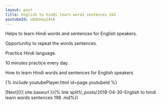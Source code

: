```yaml
---
layout: post
title: English to hindi learn words sentences 342 
youtubeId: x6QhHay24tA
---
```

 
 
Helps to learn Hindi words and sentences for English speakers.

Opportunitiy to repeat the words sentences. 

Practice Hindi language. 
 
10 minutes practice every day. 
 
How to learn Hindi words and sentences for English speakers 
 
{% include youtubePlayer.html id=page.youtubeId %}
 
 
[Next]({{ site.baseurl }}{% link  split1/_posts/2018-04-30-English to hindi learn words sentences 198 .md%})
 
